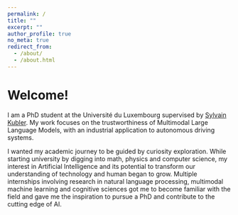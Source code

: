 ```yaml
---
permalink: /
title: ""
excerpt: ""
author_profile: true
no_meta: true
redirect_from: 
  - /about/
  - /about.html
---
```

# Welcome!

I am a PhD student at the Université du Luxembourg supervised by [Sylvain Kubler](https://www.sylvainkubler.fr). My work focuses on the trustworthiness of Multimodal Large Language Models, with an industrial application to autonomous driving systems.

I wanted my academic journey to be guided by curiosity exploration. While starting university by digging into math, physics and computer science, my interest in Artificial Intelligence and its potential to transform our understanding of technology and human began to grow. Multiple internships involving research in natural language processing, multimodal machine learning and cognitive sciences got me to become familiar with the field and gave me the inspiration to pursue a PhD and contribute to the cutting edge of AI.